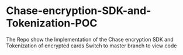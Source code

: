 # Chase-encryption-SDK-and-Tokenization-POC
The Repo show the Implementation of the Chase encryption SDK and Tokenization of encrypted cards
Switch to master branch to view code
